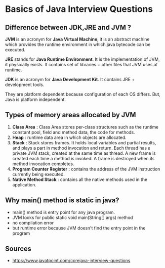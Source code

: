# Basics of Java Interview Questions

## Difference between JDK,JRE and JVM ?

**JVM** is an acronym for **Java Virtual Machine**, it is an abstract machine which provides the runtime environment in which java bytecode can be executed.

**JRE** stands for **Java Runtime Environment**. It is the implementation of JVM, it physically exists. It contains set of libraries + other files that JVM uses at runtime.

**JDK** is an acronym for **Java Development Kit**. It contains JRE + development tools.

They are platform dependent because configuration of each OS differs. But, Java is platform independent.

## Types of memory areas allocated by JVM

1. **Class Area** : Class Area stores per-class structures such as the runtime constant pool, field and method data, the code for methods.
2. **Heap** :  runtime data area in which objects are allocated.
3. **Stack** : Stack stores frames. It holds local variables and partial results, and plays a part in method invocation and return.
Each thread has a private JVM stack, created at the same time as thread.
A new frame is created each time a method is invoked. A frame is destroyed when its method invocation completes.
4. **Program Counter Register** : contains the address of the JVM instruction currently being executed.
5. **Native Method Stack** : contains all the native methods used in the application.

## Why main() method is static in java?

- main() method is entry point for any java program.
- JVM looks for public static void main(String[] args) method
- no compilation error
- but runtime error because JVM doesn't find the entry point in the program

## Sources

- https://www.javatpoint.com/corejava-interview-questions